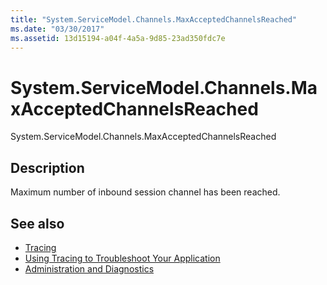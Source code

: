 ```yaml
---
title: "System.ServiceModel.Channels.MaxAcceptedChannelsReached"
ms.date: "03/30/2017"
ms.assetid: 13d15194-a04f-4a5a-9d85-23ad350fdc7e
---
```

# System.ServiceModel.Channels.MaxAcceptedChannelsReached
System.ServiceModel.Channels.MaxAcceptedChannelsReached  
  
## Description  
 Maximum number of inbound session channel has been reached.  
  
## See also

- [Tracing](index.md)
- [Using Tracing to Troubleshoot Your Application](using-tracing-to-troubleshoot-your-application.md)
- [Administration and Diagnostics](../index.md)

